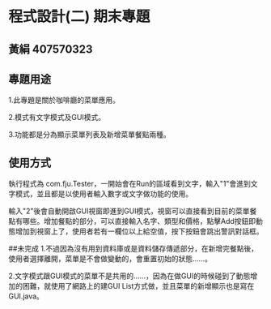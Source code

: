 # 程式設計(二) 期末專題
## 黃絹 407570323

## 專題用途
1.此專題是關於咖啡廳的菜單應用。

2.模式有文字模式及GUI模式。

3.功能都是分為顯示菜單列表及新增菜單餐點兩種。

## 使用方式
執行程式為 com.fju.Tester，一開始會在Run的區域看到文字，輸入"1"會進到文字模式，並且都是以使用者輸入數字或文字做功能的使用。

輸入"2"後會自動開啟GUI視窗即進到GUI模式，視窗可以直接看到目前的菜單餐點有哪些。增加餐點的部分，可以直接輸入名字、類型和價格，點擊Add按鈕即動態增加到視窗上了，使用者若有一欄位以上給空值，按下按鈕會跳出警訊對話框。

##未完成
1.不過因為沒有用到資料庫或是資料儲存傳遞部分，在新增完餐點後，使用者選擇離開，菜單是不會做變動的，會重置初始的狀態......。

2.文字模式跟GUI模式的菜單不是共用的......，因為在做GUI的時候碰到了動態增加的困難，就使用了網路上的建GUI List方式做，並且菜單的新增顯示也是寫在GUI.java。